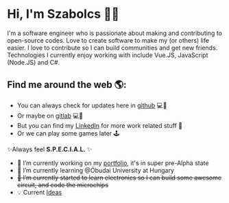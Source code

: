 # Hi, I'm Szabolcs 👨‍💻

I'm a software engineer who is passionate about making and contributing to open-source codes. Love to create software to make my (or others) life easier. I love to contribute so I can build communities and get new friends.  
Technologies I currently enjoy working with include Vue.JS, JavaScript (Node.JS) and C#.

## Find me around the web 🌎:
- You can always check for updates here in [github](https://github.com/gartou) 💻💾
- Or maybe on [gitlab](https://gitlab.com/gartou) 💻💾
- But you can find my [LinkedIn](https://www.linkedin.com/in/szabolcs-m%C3%A9sz%C3%A1ros-93b693147/) for more work related stuff 💼
- Or we can play some games later 🕹️

✨Always feel **S.P.E.C.I.A.L.** ✨

- 🔭 I’m currently working on my [portfolio](https://github.com/gartou/portfolio), it's in super pre-Alpha state
- 🏫 I’m currently learning @Óbudai University at Hungary  
- ~~📖 I’m currently started to learn electronics so I can build some awesome circuit, and code the microchips~~
- 💡 Current [Ideas](https://github.com/gartou/ProjectIdeas)
